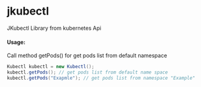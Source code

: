# jkubectl

JKubectl Library from kubernetes Api

#### Usage:

Call method getPods() for get pods list from default namespace
```Java
Kubectl kubectl = new Kubectl();
kubectl.getPods(); // get pods list from default name space
kubectl.getPods("Exapmle"); // get pods list from namespace "Example"
```
